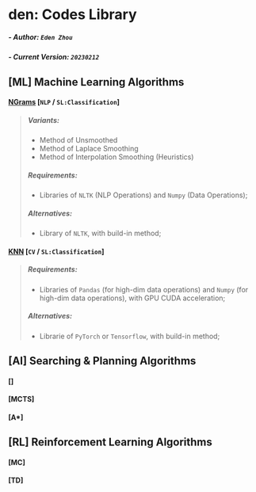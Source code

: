 # den: Codes Library

##### - Author: `Eden Zhou`
##### - Current Version: `20230212`



## [ML] Machine Learning Algorithms

#### [NGrams](https://github.com/Edennnnnnnnnn/den/blob/main/algorithms/NGrams.py) [`NLP` / `SL:Classification`] 
> ##### Variants:
> - Method of Unsmoothed
> - Method of Laplace Smoothing
> - Method of Interpolation Smoothing (Heuristics)
> ##### Requirements:
> - Libraries of `NLTK` (NLP Operations) and `Numpy` (Data Operations);
> ##### Alternatives:
> - Library of `NLTK`, with build-in method;


#### [KNN](https://github.com/Edennnnnnnnnn/den/blob/main/algorithms/KNN.py) [`CV` / `SL:Classification`] 
> ##### Requirements:
> - Libraries of `Pandas` (for high-dim data operations) and `Numpy` (for high-dim data operations), with GPU CUDA acceleration;
> ##### Alternatives:
> - Librarie of `PyTorch` or `Tensorflow`, with build-in method;


## [AI] Searching & Planning Algorithms

#### []
#### [MCTS]
#### [A*]

## [RL] Reinforcement Learning Algorithms
#### [MC]
#### [TD]
